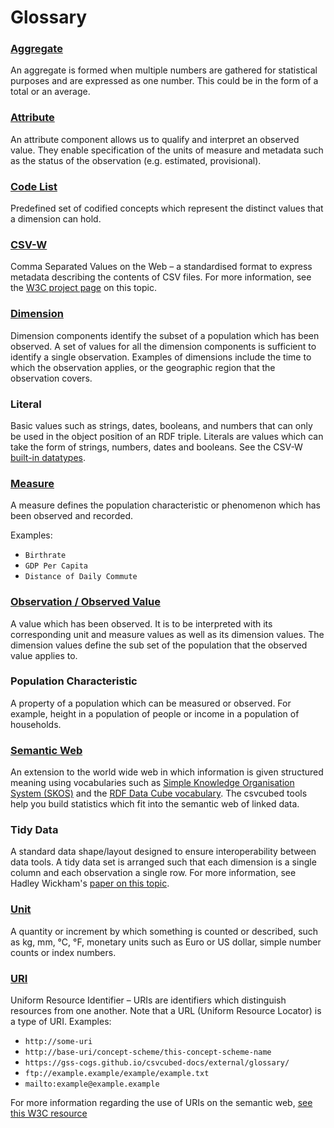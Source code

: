 # Glossary

### [Aggregate](https://ec.europa.eu/eurostat/statistics-explained/index.php?title=Beginners:Statistical_concept_-_Aggregate)
An aggregate is formed when multiple numbers are gathered for statistical purposes and are expressed as one number. This could be in the form of a total or an average.

### [Attribute](https://www.w3.org/TR/vocab-data-cube/#cubes-model)
 An attribute component allows us to qualify and interpret an observed value. They enable specification of the units of measure and metadata such as the status of the observation (e.g. estimated, provisional).

### [Code List](https://sdmx.org/wp-content/uploads/SDMX_Glossary_version_2_1-Final-2.docx)
Predefined set of codified concepts which represent the distinct values that a dimension can hold.

### [CSV-W](https://www.w3.org/TR/tabular-data-primer/)
Comma Separated Values on the Web – a standardised format to express metadata describing the contents of CSV files. For more information, see the [W3C project page](https://www.w3.org/TR/tabular-data-primer/) on this topic.

### [Dimension](https://www.w3.org/TR/vocab-data-cube/#cubes-model)
Dimension components identify the subset of a population which has been observed. A set of values for all the dimension components is sufficient to identify a single observation. Examples of dimensions include the time to which the observation applies, or the geographic region that the observation covers.

### Literal
Basic values such as strings, dates, booleans, and numbers that can only be used in the object position of an RDF triple.
Literals are values which can take the form of strings, numbers, dates and booleans. See the CSV-W [built-in datatypes](https://www.w3.org/TR/2015/REC-tabular-metadata-20151217/#h-built-in-datatypes).

### [Measure](https://www.w3.org/TR/vocab-data-cube/#cubes-model)
A measure defines the population characteristic or phenomenon which has been observed and recorded.

Examples:

* `Birthrate`
* `GDP Per Capita`
* `Distance of Daily Commute`

### [Observation / Observed Value](https://www.w3.org/TR/vocab-data-cube/#cubes-model)
A value which has been observed. It is to be interpreted with its corresponding unit and measure values as well as its dimension values. The dimension values define the sub set of the population that the observed value applies to.

### Population Characteristic
A property of a population which can be measured or observed. For example, height in a population of people or income in a population of households.

### [Semantic Web](https://www.w3.org/RDF/Metalog/docs/sw-easy)
An extension to the world wide web in which information is given structured meaning using vocabularies such as [Simple Knowledge Organisation System (SKOS)](https://www.w3.org/2004/02/skos/intro) and the [RDF Data Cube vocabulary](https://www.w3.org/TR/vocab-data-cube/). The csvcubed tools help you build statistics which fit into the semantic web of linked data.

### Tidy Data
A standard data shape/layout designed to ensure interoperability between data tools. A tidy data set is arranged such that each dimension is a single column and each observation a single row. For more information, see Hadley Wickham's [paper on this topic](https://www.jstatsoft.org/index.php/jss/article/view/v059i10/v59i10.pdf).

### [Unit](https://sdmx.org/wp-content/uploads/SDMX_Glossary_version_2_1-Final-2.docx)
A quantity or increment by which something is counted or described, such as kg, mm, °C, °F, monetary units such as Euro or US dollar, simple number counts or index numbers.

### [URI](https://www.w3.org/TR/vocab-data-cube/#intro-rdf)
Uniform Resource Identifier – URIs are identifiers which distinguish resources from one another. Note that a URL (Uniform Resource Locator) is a type of URI.
Examples:

* `http://some-uri`
* `http://base-uri/concept-scheme/this-concept-scheme-name`
* `https://gss-cogs.github.io/csvcubed-docs/external/glossary/`
* `ftp://example.example/example/example.txt`
* `mailto:example@example.example`

For more information regarding the use of URIs on the semantic web, [see this W3C resource](https://www.w3.org/TR/cooluris/)
